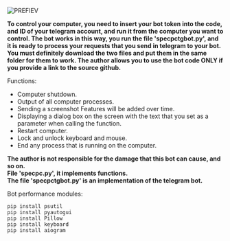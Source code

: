 
![PREFIEV](https://user-images.githubusercontent.com/37961332/175992721-0e3b7434-2b45-406c-b8f3-b64da6ee6cc0.png)



**To control your computer, you need to insert your bot token into the code, and ID of your telegram account, and run it from the computer you want to control.
The bot works in this way, you run the file 'specpctgbot.py', and it is ready to process your requests that you send in telegram to your bot. You must definitely download the two files and put them in the same folder for them to work. The author allows you to use the bot code ONLY if you provide a link to the source github.**

Functions:  
+ Computer shutdown.  
+ Output of all computer processes.  
+ Sending a screenshot Features will be added over time.   
+ Displaying a dialog box on the screen with the text that you set as a parameter when calling the function.  
+ Restart computer.  
+ Lock and unlock keyboard and mouse.  
+ End any process that is running on the computer.  

**The author is not responsible for the damage that this bot can cause, and so on.  
File 'specpc.py', it implements functions.    
The file 'specpctgbot.py' is an implementation of the telegram bot.**  


Bot performance modules:  
```
pip install psutil
pip install pyautogui
pip install Pillow
pip install keyboard  
pip install aiogram
```
